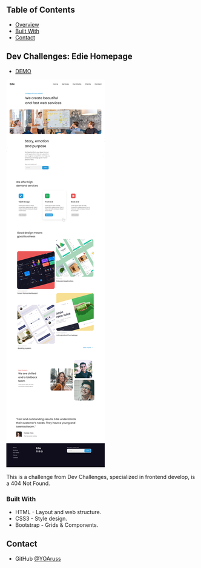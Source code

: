 <!-- TABLE OF CONTENTS -->


## Table of Contents


- [Overview](#overview)
- [Built With](#built-with)
- [Contact](#contact)


<!-- OVERVIEW -->

## Dev Challenges: Edie Homepage

- [DEMO](https://devchallengeio-404-not-found.netlify.app/)

![screenshot](Edie-homepage/img/edieHomepage-design.png)


This is a challenge from Dev Challenges, specialized in frontend develop, is a 404 Not Found.


### Built With

- HTML - Layout and web structure.
- CSS3 - Style design.
- Bootstrap - Grids & Components. 

## Contact

- GitHub [@YOAruss](https://{github.com/YOAruss})
